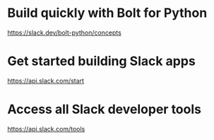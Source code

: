 # Build quickly with Bolt for Python
https://slack.dev/bolt-python/concepts

# Get started building Slack apps
https://api.slack.com/start

# Access all Slack developer tools
https://api.slack.com/tools
